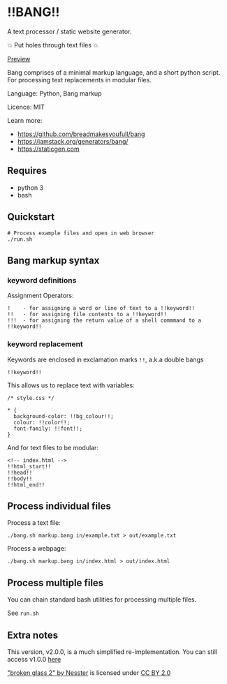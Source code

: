 # !!BANG!!

A text processor / static website generator.

💥 Put holes through text files 💥

[Preview](http://breadmakesyoufull.github.io/Bang/)

Bang comprises of a minimal markup language,
and a short python script.
For processing text replacements
in modular files.

Language: Python, Bang markup

Licence: MIT

Learn more:

* https://github.com/breadmakesyoufull/bang
* https://jamstack.org/generators/bang/
* https://staticgen.com

## Requires

* python 3
* bash

## Quickstart


```
# Process example files and open in web browser
./run.sh
```


## Bang markup syntax

### keyword definitions

Assignment Operators:

    !    - for assigning a word or line of text to a !!keyword!!
    !!   - for assigning file contents to a !!keyword!!
    !!!  - for assigning the return value of a shell commmand to a !!keyword!!

### keyword replacement

Keywords are enclosed in exclamation marks ``!!``, a.k.a double bangs

    !!keyword!!

This allows us to replace text with variables:

```
/* style.css */

* {
  background-color: !!bg_colour!!;
  colour: !!color!!;
  font-family: !!font!!;
}
```

And for text files to be modular:

```
<!-- index.html -->
!!html_start!!
!!head!!
!!body!!
!!html_end!!
```

## Process individual files

Process a text file:
```
./bang.sh markup.bang in/example.txt > out/example.txt
```

Process a webpage:
```
./bang.sh markup.bang in/index.html > out/index.html
```

## Process multiple files

You can chain standard bash utilities for processing multiple files.

See ``run.sh``

## Extra notes

This version, v2.0.0, is a much simplified re-implementation. You can still access v1.0.0 [here](https://github.com/BreadMakesYouFull/Bang/tree/1.0.0)

["broken glass 2" by Nesster](https://openverse.org/image/bbe0a83f-9b7f-488e-a7f5-4e6df7927fa0?q=glass) is licensed under [CC BY 2.0](https://creativecommons.org/licenses/by/2.0/?ref=openverse.)
